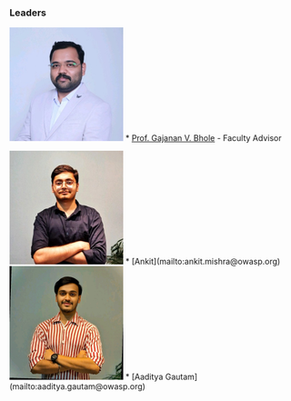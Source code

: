 ### Leaders

<img width = "200" height = "200" src="assets/sir-new.jpeg"/>  * [Prof. Gajanan V. Bhole](mailto:gajanan.vbhole@owasp.org) -  Faculty Advisor 
              
 <img width = "200" height = "200" src="assets/ankit-new.jpeg"/>
  * [Ankit](mailto:ankit.mishra@owasp.org)           
  <img width = "200" height = "200" src="assets/ag-new.jpeg"/>
   * [Aaditya Gautam](mailto:aaditya.gautam@owasp.org) 
